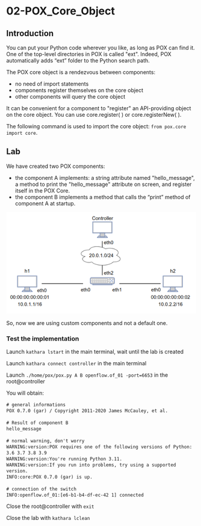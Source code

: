 # 02-POX_Core_Object

## Introduction

You can put your Python code wherever you like, as long as POX can find it. One of the top-level directories in POX is called "ext". Indeed, POX automatically adds “ext” folder to the Python search path.

The POX core object is a rendezvous between components:
* no need of import statements
* components register themselves on the core object
* other components will query the core object

It can be convenient for a component to "register" an API-providing object on the core object. You can use core.register( ) or core.registerNew( ).

The following command is used to import the core object: ```from pox.core import core```.

## Lab

We have created two POX components:
* the component A implements: a string attribute named "hello_message", a method to print the "hello_message" attribute on screen, and register itself in the POX Core.
* the component B implements a method that calls the “print” method of component A at startup.

![Network Scenario](/pox/images/network-image1.png)

So, now we are using custom components and not a default one.

### Test the implementation

Launch ```kathara lstart``` in the main terminal, wait until the lab is created

Launch ```kathara connect controller``` in the main terminal

Launch ```./home/pox/pox.py A B openflow.of_01 -port=6653``` in the root@controller

You will obtain: 
```
# general informations
POX 0.7.0 (gar) / Copyright 2011-2020 James McCauley, et al. 

# Result of component B
hello_message

# normal warning, don't worry
WARNING:version:POX requires one of the following versions of Python: 3.6 3.7 3.8 3.9
WARNING:version:You're running Python 3.11.
WARNING:version:If you run into problems, try using a supported version.
INFO:core:POX 0.7.0 (gar) is up.

# connection of the switch
INFO:openflow.of_01:[e6-b1-b4-df-ec-42 1] connected
```

Close the root@controller with ```exit```

Close the lab with ```kathara lclean```

